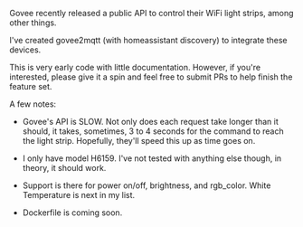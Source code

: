Govee recently released a public API to control their  WiFi light strips, among other things.

I've created govee2mqtt (with homeassistant discovery) to integrate these devices.

This is very early code with little documentation. However, if you're interested, please give it a spin and feel free to submit PRs to help finish the feature set.

A few notes:

* Govee's API is SLOW. Not only does each request take longer than it should, it takes, sometimes, 3 to 4 seconds for the command to reach the light strip. Hopefully, they'll speed this up as time goes on.

* I only have model H6159. I've not tested with anything else though, in theory, it should work.

* Support is there for power on/off, brightness, and rgb_color. White Temperature is next in my list.

* Dockerfile is coming soon.
